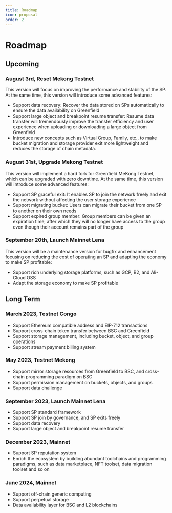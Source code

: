 ```yaml
---
title: Roadmap
icon: proposal
order: 2
---
```


# Roadmap

## Upcoming

### August 3rd, Reset Mekong Testnet

This version will focus on improving the performance and stability of the SP. At the same time, this version will introduce
some advanced features:

- Support data recovery: Recover the data stored on SPs automatically to ensure the data availability on Greenfield
- Support large object and breakpoint resume transfer: Resume data transfer will tremendously improve the transfer
  efficiency and user experience when uploading or downloading a large object from Greenfield
- Introduce new concepts such as Virtual Group, Family, etc., to make bucket migration and storage provider exit more
  lightweight and reduces the storage of chain metadata.

### August 31st, Upgrade Mekong Testnet

This version will implement a hard fork for Greenfield MeKong Testnet, which can be upgraded with zero downtime. At the
same time, this version will introduce some advanced features:

- Support SP graceful exit: It enables SP to join the network freely and exit the network without affecting the user storage experience
- Support migrating bucket: Users can migrate their bucket from one SP to another on their own needs
- Support expired group member: Group members can be given an expiration time, after which they will no longer have
  access to the group even though their account remains part of the group

### September 20th, Launch Mainnet Lena

This version will be a maintenance version for bugfix and enhancement focusing on reducing the cost of operating an SP
and adapting the economy to make SP profitable:

- Support rich underlying storage platforms, such as GCP, B2, and Ali-Cloud OSS
- Adapt the storage economy to make SP profitable

## Long Term

### March 2023, Testnet Congo

- Support Ethereum compatible address and EIP-712 transactions
- Support cross-chain token transfer between BSC and Greenfield
- Support storage management, including bucket, object, and group operations
- Support stream payment billing system

### May 2023, Testnet Mekong

- Support mirror storage resources from Greenfield to BSC, and cross-chain programming paradigm on BSC
- Support permission management on buckets, objects, and groups
- Support data challenge

### September 2023, Launch Mainnet Lena

- Support SP standard framework
- Support SP join by governance, and SP exits freely
- Support data recovery
- Support large object and breakpoint resume transfer

### December 2023, Mainnet

- Support SP reputation system
- Enrich the ecosystem by building abundant toolchains and programming paradigms, such as data marketplace, NFT toolset,
  data migration toolset and so on

### June 2024, Mainnet

- Support off-chain generic computing
- Support perpetual storage
- Data availability layer for BSC and L2 blockchains